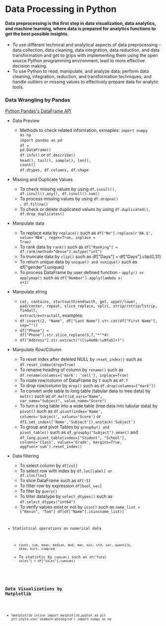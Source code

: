 # Data Processing in Python
#### Data preprocessing is the first step in data visualization, data analytics, and machine learning, where data is prepared for analytics functions to get the best possible insights. 

* To use different technical and analytical aspects of data preprocessing – data collection, data cleaning, data integration, data reduction, and data transformation and get to grips with implementing them using the open source Python programming environment, lead to more effective decision making. 
* To use Python to read, manipulate, and analyze data; perform data cleaning, integration, reduction, and transformation techniques; and handle outliers or missing values to effectively prepare data for analytic tools.

### Data Wrangling by Pandas 
<a href=https://pandas.pydata.org/docs/reference/api/pandas.DataFrame.html>Python Pandas's DataFrame API</a>

* Data Preview
  * Methods to check related infomration, exmaples:
<code>import numpy as np</code><br>
<code>import pandas as pd</code><br>
<code>df = pd.DataFrame()</code><br>
<code>df.info()</code> or <code>df.describe()</code><br>
<code>head(), tail(), sample(), len(), count()</code><br>
<code>df.dtypes, df.columns, df.shape</code><br>

* Missing and Duplicate Values
   * To check missing values by using <code>df.isnull(), df.isnull().any(), df.isnull().sum()</code>
   * To process missing values by using <code>df.dropna() ，df.fillna()</code>
   * To check or delete duplicated values by using <code>df.duplicated(), df.drop_duplicates()</code>
 
 * Manpulate data
   * To replace eata by <code>replace()</code> such as <code>df["No"].replace(r'BA.$', value='NEW', regex=True, inplace = True)</code><br>
   * To rank data by <code>rank()</code> such as <code>df["Ranking"] = df.rank(method="dense").astype("int")</code><br>
   * To truncate data by <code>clip()</code> such as df["Days"] = df["Days"].clip(0,31)<br>
   * To return unique data by <code>unique() and nunique()</code> such as df["gender"].unique()<br>
   * To process DataFrame by user defined function - <code>apply() or applymap()</code> such as <code>df["Number"].apply(lambda x: x+1)</code><br>
 
 * Manpulate string
   * <code>cat, contains, startswith/endswith, get, upper/lower, pad/center, repeat, slice_replace, split, strip/rstrip/lstrip, findall, extract/extractall</code>, examples: 
   * <code>df.insert(2, "Name", df["Last Name"].str.cat(df["First Name"], sep=""))</code>
   * <code>df["Phone"] = df["Phone"].str.slice_replace(3,7,"*"*4)</code>
   * <code>df["Address"].str.extract("([\u4e00-\u9fa5]+)")</code>
 
 * Manpulate Row/Column
   * To reset index after deleted NULL by <code>reset_index()</code> such as <code>df.reset_index(drop=True)</code>
   * To rename heading of column by <code>rename()</code> such as <code>df.rename(columns={'mark': 'sell'}, inplace=True)</code>
   * To roate row/column of DataFrame by <code>T</code> such as <code>df.T</code>
   * To drop row/column by <code>drop()</code> such as <code>df.drop(columns=["mark"])</code>
   * To convert wide table to long table (tabular data to tree data) by <code>melt()</code> such as <code>df.melt(id_vars="Name", var_name="Subject", value_name="Score")</code>
   * To turn a long table into a wide table (tree data into tabular data) by <code>pivot()</code> such as <code>df.pivot(index='Name', columns='Subject', values='Score')</code> or <code>df1.set_index(['Name','Subject']).unstack('Subject')</code>
   * To group and pivot Tables by <code>groupby() and pivot_table()</code> such as <code>df.groupby("Subject").mean()</code> and <code>df_long.pivot_table(index=["Student", "School"], columns='Class', values='Grade', margins=True, aggfunc='sum').reset_index()</code><br>
* Data filtering
  * To select column by <code>df[col]</code>
  * To select row with index by <code>df.loc[label] or df.iloc[loc]</code>
  * To slice DataFrame such as <code>df[:5]</code>
  * To filter row by expression <code>df[bool_vec]</code>
  * To fiter by <code>query()</code>
  * To tilter datatype by <code>select_dtypes()</code> such as <code>df.select_dtypes("int64")</code>
  * To verify values exist or not by <code>isin()</code> such as <code>name_list = ["Kevin", "Tom"] df[df["Name"].isin(name_list)]
 
* Statistical operations on numerical data
   * <code>count, sum, mean, median, mod, max, min, std, var, quantile, skew, kurt, cumprod</code>
   * To statistic by <code>cumsum()</code> such as <code>df["Total sales"] = df["sales"].cumsum()</code>

 ### Data Visualizations by Matplotlib
 
 * <code>%matplotlib inline
         import matplotlib.pyplot as plt
         plt.style.use('seaborn-whitegrid')
         import numpy as np</code>
